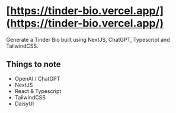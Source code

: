 # [https://tinder-bio.vercel.app/](https://tinder-bio.vercel.app/)

Generate a Tinder Bio built using NextJS, ChatGPT, Typescript and TailwindCSS.

## Things to note

- OpenAI / ChatGPT
- NextJS
- React & Typescript
- TailwindCSS
- DaisyUI
